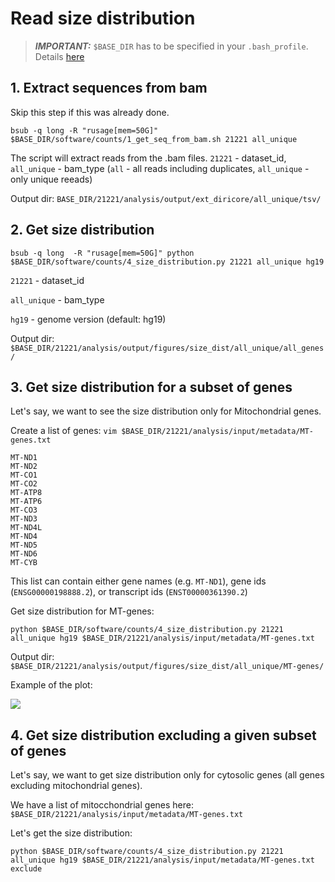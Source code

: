 # Read size distribution

> **_IMPORTANT:_** `$BASE_DIR` has to be specified in your `.bash_profile`. Details [here](docs/0_before_you_start.md)


## 1. Extract sequences from bam

Skip this step if this was already done.

```
bsub -q long -R "rusage[mem=50G]" $BASE_DIR/software/counts/1_get_seq_from_bam.sh 21221 all_unique
```

The script will extract reads from the .bam files. `21221` - dataset_id, `all_unique` - bam_type (`all` - all reads including duplicates, `all_unique` - only unique reeads)

Output dir: `BASE_DIR/21221/analysis/output/ext_diricore/all_unique/tsv/`

## 2. Get size distribution

```
bsub -q long  -R "rusage[mem=50G]" python $BASE_DIR/software/counts/4_size_distribution.py 21221 all_unique hg19
```

`21221` - dataset_id

`all_unique` - bam_type

`hg19` - genome version (default: hg19)

Output dir: `$BASE_DIR/21221/analysis/output/figures/size_dist/all_unique/all_genes/`


## 3. Get size distribution for a subset of genes

Let's say, we want to see the size distribution only for Mitochondrial genes.

Create a list of genes: `vim $BASE_DIR/21221/analysis/input/metadata/MT-genes.txt`

```
MT-ND1
MT-ND2
MT-CO1
MT-CO2
MT-ATP8
MT-ATP6
MT-CO3
MT-ND3
MT-ND4L
MT-ND4
MT-ND5
MT-ND6
MT-CYB
```

This list can contain either gene names (e.g. `MT-ND1`), gene ids (`ENSG00000198888.2`), or transcript ids (`ENST00000361390.2`)

Get size distribution for MT-genes: 

```
python $BASE_DIR/software/counts/4_size_distribution.py 21221 all_unique hg19 $BASE_DIR/21221/analysis/input/metadata/MT-genes.txt
```

Output dir: `$BASE_DIR/21221/analysis/output/figures/size_dist/all_unique/MT-genes/`

Example of the plot: 

![](/pics/size_distribution.png)

## 4. Get size distribution excluding a given subset of genes

Let's say, we want to get size distribution only for cytosolic genes (all genes excluding mitochondrial genes).

We have a list of mitocchondrial genes here: `$BASE_DIR/21221/analysis/input/metadata/MT-genes.txt`

Let's get the size distribution:

```
python $BASE_DIR/software/counts/4_size_distribution.py 21221 all_unique hg19 $BASE_DIR/21221/analysis/input/metadata/MT-genes.txt exclude
```
